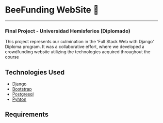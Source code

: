 # BeeFunding WebSite 🚀
<hr />

### Final Project - Universidad Hemisferios (Diplomado)

This project represents our culmination in the 'Full Stack Web with Django' Diploma program. It was a collaborative effort, where we developed a crowdfunding website utilizing the technologies acquired throughout the course

## Technologies Used

- [Django](https://www.djangoproject.com/)
- [Bootstrap](https://getbootstrap.com/)
- [Postgresql](https://www.postgresql.org/)
- [Pyhton](https://www.python.org/)

## Requirements

